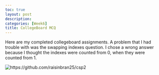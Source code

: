```yaml
---
toc: true
layout: post
description:
categories: [Week6]
title: CollegeBoard MCQ
---
```


Here are my completed collegeboard assignments. A problem that I had trouble with was the swapping indexes question. I chose a wrong answer because I thought the indexes were counted from 0, when they were counted from 1.

![]({{site.baseurl}}/images/assignments.png "https://github.com/raisinbran25/csp2")